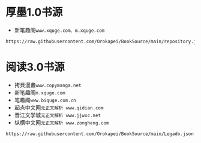 # 厚墨1.0书源
- 新笔趣阁``www.xquge.com、m.xquge.com``
```
https://raw.githubusercontent.com/Orokapei/BookSource/main/repository.json
```
# 阅读3.0书源
- 拷貝漫畫``www.copymanga.net``
- 新笔趣阁``m.xquge.com``
- 笔趣阁``www.biquge.com.cn``
- 起点中文网``无正文解析 www.qidian.com``
- 晋江文学城``无正文解析 www.jjwxc.net``
- 纵横中文网``无正文解析 www.zongheng.com``
```
https://raw.githubusercontent.com/Orokapei/BookSource/main/Legado.json
```
